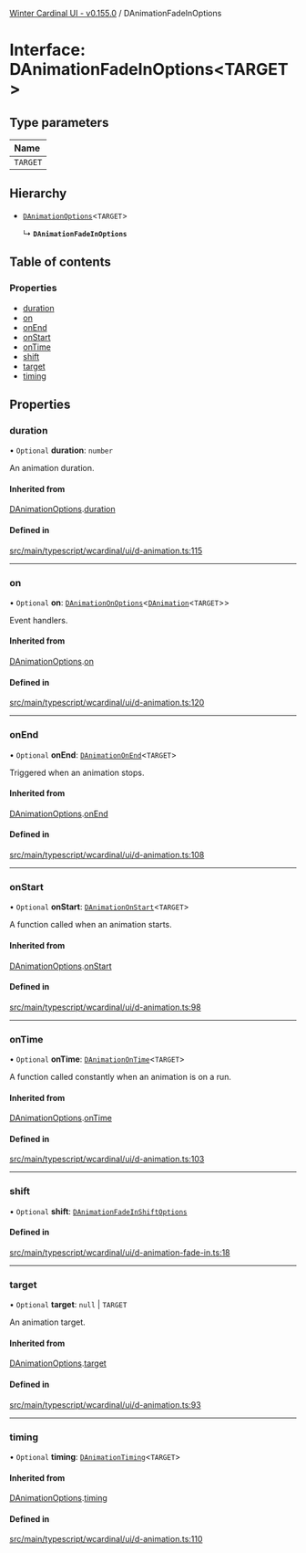 [Winter Cardinal UI - v0.155.0](../index.md) / DAnimationFadeInOptions

# Interface: DAnimationFadeInOptions<TARGET\>

## Type parameters

| Name |
| :------ |
| `TARGET` |

## Hierarchy

- [`DAnimationOptions`](DAnimationOptions.md)<`TARGET`\>

  ↳ **`DAnimationFadeInOptions`**

## Table of contents

### Properties

- [duration](DAnimationFadeInOptions.md#duration)
- [on](DAnimationFadeInOptions.md#on)
- [onEnd](DAnimationFadeInOptions.md#onend)
- [onStart](DAnimationFadeInOptions.md#onstart)
- [onTime](DAnimationFadeInOptions.md#ontime)
- [shift](DAnimationFadeInOptions.md#shift)
- [target](DAnimationFadeInOptions.md#target)
- [timing](DAnimationFadeInOptions.md#timing)

## Properties

### duration

• `Optional` **duration**: `number`

An animation duration.

#### Inherited from

[DAnimationOptions](DAnimationOptions.md).[duration](DAnimationOptions.md#duration)

#### Defined in

[src/main/typescript/wcardinal/ui/d-animation.ts:115](https://github.com/winter-cardinal/winter-cardinal-ui/blob/v0.155.0/src/main/typescript/wcardinal/ui/d-animation.ts#L115)

___

### on

• `Optional` **on**: [`DAnimationOnOptions`](DAnimationOnOptions.md)<[`DAnimation`](DAnimation.md)<`TARGET`\>\>

Event handlers.

#### Inherited from

[DAnimationOptions](DAnimationOptions.md).[on](DAnimationOptions.md#on)

#### Defined in

[src/main/typescript/wcardinal/ui/d-animation.ts:120](https://github.com/winter-cardinal/winter-cardinal-ui/blob/v0.155.0/src/main/typescript/wcardinal/ui/d-animation.ts#L120)

___

### onEnd

• `Optional` **onEnd**: [`DAnimationOnEnd`](../index.md#danimationonend)<`TARGET`\>

Triggered when an animation stops.

#### Inherited from

[DAnimationOptions](DAnimationOptions.md).[onEnd](DAnimationOptions.md#onend)

#### Defined in

[src/main/typescript/wcardinal/ui/d-animation.ts:108](https://github.com/winter-cardinal/winter-cardinal-ui/blob/v0.155.0/src/main/typescript/wcardinal/ui/d-animation.ts#L108)

___

### onStart

• `Optional` **onStart**: [`DAnimationOnStart`](../index.md#danimationonstart)<`TARGET`\>

A function called when an animation starts.

#### Inherited from

[DAnimationOptions](DAnimationOptions.md).[onStart](DAnimationOptions.md#onstart)

#### Defined in

[src/main/typescript/wcardinal/ui/d-animation.ts:98](https://github.com/winter-cardinal/winter-cardinal-ui/blob/v0.155.0/src/main/typescript/wcardinal/ui/d-animation.ts#L98)

___

### onTime

• `Optional` **onTime**: [`DAnimationOnTime`](../index.md#danimationontime)<`TARGET`\>

A function called constantly when an animation is on a run.

#### Inherited from

[DAnimationOptions](DAnimationOptions.md).[onTime](DAnimationOptions.md#ontime)

#### Defined in

[src/main/typescript/wcardinal/ui/d-animation.ts:103](https://github.com/winter-cardinal/winter-cardinal-ui/blob/v0.155.0/src/main/typescript/wcardinal/ui/d-animation.ts#L103)

___

### shift

• `Optional` **shift**: [`DAnimationFadeInShiftOptions`](DAnimationFadeInShiftOptions.md)

#### Defined in

[src/main/typescript/wcardinal/ui/d-animation-fade-in.ts:18](https://github.com/winter-cardinal/winter-cardinal-ui/blob/v0.155.0/src/main/typescript/wcardinal/ui/d-animation-fade-in.ts#L18)

___

### target

• `Optional` **target**: ``null`` \| `TARGET`

An animation target.

#### Inherited from

[DAnimationOptions](DAnimationOptions.md).[target](DAnimationOptions.md#target)

#### Defined in

[src/main/typescript/wcardinal/ui/d-animation.ts:93](https://github.com/winter-cardinal/winter-cardinal-ui/blob/v0.155.0/src/main/typescript/wcardinal/ui/d-animation.ts#L93)

___

### timing

• `Optional` **timing**: [`DAnimationTiming`](../index.md#danimationtiming)<`TARGET`\>

#### Inherited from

[DAnimationOptions](DAnimationOptions.md).[timing](DAnimationOptions.md#timing)

#### Defined in

[src/main/typescript/wcardinal/ui/d-animation.ts:110](https://github.com/winter-cardinal/winter-cardinal-ui/blob/v0.155.0/src/main/typescript/wcardinal/ui/d-animation.ts#L110)
